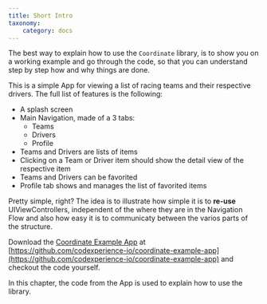 ```yaml
---
title: Short Intro
taxonomy:
    category: docs
---
```


The best way to explain how to use the `Coordinate` library, is to show you on a working example and go through the code, so that you can understand step by step how and why things are done.

This is a simple App for viewing a list of racing teams and their respective drivers. The full list of features is the following:
- A splash screen
- Main Navigation, made of a 3 tabs:
	- Teams
	- Drivers
	- Profile
- Teams and Drivers are lists of items
- Clicking on a Team or Driver item should show the detail view of the respective item
- Teams and Drivers can be favorited 
- Profile tab shows and manages the list of favorited items

Pretty simple, right? The idea is to illustrate how simple it is to **re-use** UIViewControllers, independent of the where they are in the Navigation Flow and also how easy it is to communicaty between the varios parts of the structure.

Download the [Coordinate Example App](https://github.com/codexperience-io/coordinate-example-app) at [https://github.com/codexperience-io/coordinate-example-app](https://github.com/codexperience-io/coordinate-example-app) and checkout the code yourself. 

In this chapter, the code from the App is used to explain how to use the library.